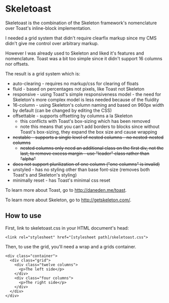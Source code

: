 # Skeletoast

Skeletoast is the combination of the Skeleton framework's nomenclature
over Toast's inline-block implementation.

I needed a grid system that didn't require clearfix markup since my CMS
didn't give me control over arbitrary markup.

However I was already used to Skeleton and liked it's features and
nomenclature.  Toast was a bit too simple since it didn't support 16
columns nor offsets.

The result is a grid system which is:

- auto-clearing - requires no markup/css for clearing of floats
- fluid - based on percentages not pixels, like Toast not Skeleton
- responsive - using Toast's simple responsiveness model - the need for
Skeleton's more complex model is less needed because of the fluidity
- 16-column - using Skeleton's column naming and based on 960px width by
default (can be changed by editing the CSS)
- offsettable - supports offsetting by columns a la Skeleton
  - this conflicts with Toast's box-sizing which has been removed
  - note this means that you can't add borders to blocks since without
  Toast's box-sizing, they expand the box size and cause wrapping
- <del>nestable - supports a single level of nested columns - no
nested-nested columns</del>
  - <del>nested columns only need an additional class on the first div,
  not the last, to remove excess margin - use "leader" class rather than
  "alpha"<del>
- <del>does not support plurilization of one column ("one columns" is
    invalid)</del>
- unstyled - has no styling other than base font-size (removes both
    Toast's and Skeleton's styling)
- minimally reset - has Toast's minimal css reset

To learn more about Toast, go to <http://daneden.me/toast>.

To learn more about Skeleton, go to <http://getskeleton.com/>.

## How to use

First, link to skeletoast.css in your HTML document's head:

`<link rel="stylesheet" href="[stylesheet path]/skeletoast.css">`

Then, to use the grid, you'll need a wrap and a grids container.

~~~
<div class="container">
  <div class="grid">
    <div class="twelve columns">
      <p>The left side</p>
    </div>
    <div class="four columns">
      <p>The right side</p>
    </div>
  </div>
</div>
~~~

